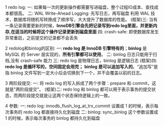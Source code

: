 1 redo log:
    一: 如果每一次的更新操作都需要写进磁盘，整个过程IO成本、查找成本都很高。
    二: WAL Write-Ahead Logging: 先写日志，再写磁盘
        利用 WAL 技术，数据库将随机写转换成了顺序写，大大提升了数据库的性能。
    (框架)三: 当有一条记录需要更新的时候，**InnoDB引擎会先把记录写到redo log里面，并更新内存,在适当的时候将这个操作记录更新到磁盘里面**
    四: crash-safe: 即使数据库发生异常重启，之前提交的记录都不会丢失

2 redolog和binlog的区别:
    一: **redo log 是 InnoDB 引擎特有的**；**binlog** 是 MySQL 的 Server 层实现的，**所有引擎都可以使用**。
    二: binlog 日志只能用于归档,没有 crash-safe 能力
    三: redo log 是物理日志，binlog 是逻辑日志
    (框架)四: **redo log 是循环写的，空间固定会用完；**
        **binlog 是可以追加写入的**。“追加写”是指 binlog 文件写到一定大小后会切换到下一个，并不会覆盖以前的日志。

3 两阶段提交:
    一: 将 redo log 的写入拆成了两个步骤：prepare 和 commit，这就是"两阶段提交"。
    (框架)二: redo log 和 binlog 都可以用于表示事务的提交状态，而两阶段提交就是让这两个状态保持逻辑上的一致。

4 参数:
    一: redo log: innodb_flush_log_at_trx_commit 设置成 1 的时候，表示每次事务的 redo log 都直接持久化到磁盘
    二: binlog: sync_binlog 这个参数设置成 1 的时候，表示每次事务的 binlog 都持久化到磁盘



